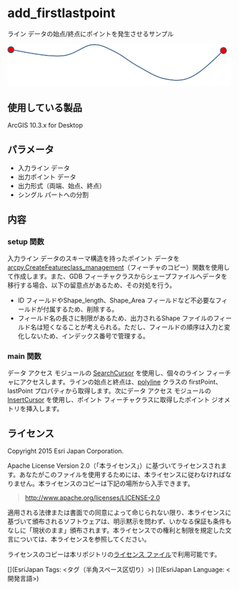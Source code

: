 ﻿# add_firstlastpoint

ライン データの始点/終点にポイントを発生させるサンプル
  
  
<img src="..\..\..\..\_images/addfisrtlastPoint.png" width="500">

## 使用している製品

ArcGIS 10.3.x for Desktop

## パラメータ

* 入力ライン データ   
* 出力ポイント データ  
* 出力形式（両端、始点、終点）
* シングル パートへの分割  

## 内容
### setup 関数
入力ライン データのスキーマ構造を持ったポイント データを[arcpy.CreateFeatureclass_management](http://desktop.arcgis.com/ja/desktop/latest/tools/data-management-toolbox/create-feature-class.htm)（フィーチャのコピー）関数を使用して作成します。また、GDB フィーチャクラスからシェープファイルへデータを移行する場合、以下の留意点があるため、その対処を行う。

* ID フィールドやShape_length、Shape_Area フィールドなど不必要なフィールドが付属するため、削除する。
* フィールド名の長さに制限があるため、出力されるShape ファイルのフィールド名は短くなることが考えられる。ただし、フィールドの順序は入力と変化しないため、インデックス番号で管理する。

### main 関数
データ アクセス モジュールの [SearchCursor](http://desktop.arcgis.com/ja/desktop/latest/analyze/arcpy-data-access/searchcursor-class.htm) を使用し、個々のライン フィーチャにアクセスします。ラインの始点と終点は、[polyline](http://desktop.arcgis.com/ja/desktop/latest/analyze/arcpy-classes/polyline.htm) クラスの firstPoint、lastPoint プロパティから取得します。次にデータ アクセス モジュールの [InsertCursor](http://desktop.arcgis.com/ja/desktop/latest/analyze/arcpy-data-access/insertcursor-class.htm) を使用し、ポイント フィーチャクラスに取得したポイント ジオメトリを挿入します。

## ライセンス
Copyright 2015 Esri Japan Corporation.

Apache License Version 2.0（「本ライセンス」）に基づいてライセンスされます。あなたがこのファイルを使用するためには、本ライセンスに従わなければなりません。本ライセンスのコピーは下記の場所から入手できます。

> http://www.apache.org/licenses/LICENSE-2.0

適用される法律または書面での同意によって命じられない限り、本ライセンスに基づいて頒布されるソフトウェアは、明示黙示を問わず、いかなる保証も条件もなしに「現状のまま」頒布されます。本ライセンスでの権利と制限を規定した文言については、本ライセンスを参照してください。

ライセンスのコピーは本リポジトリの[ライセンス ファイル](./LICENSE)で利用可能です。

[](EsriJapan Tags: <タグ（半角スペース区切り）>)
[](EsriJapan Language: <開発言語>)

